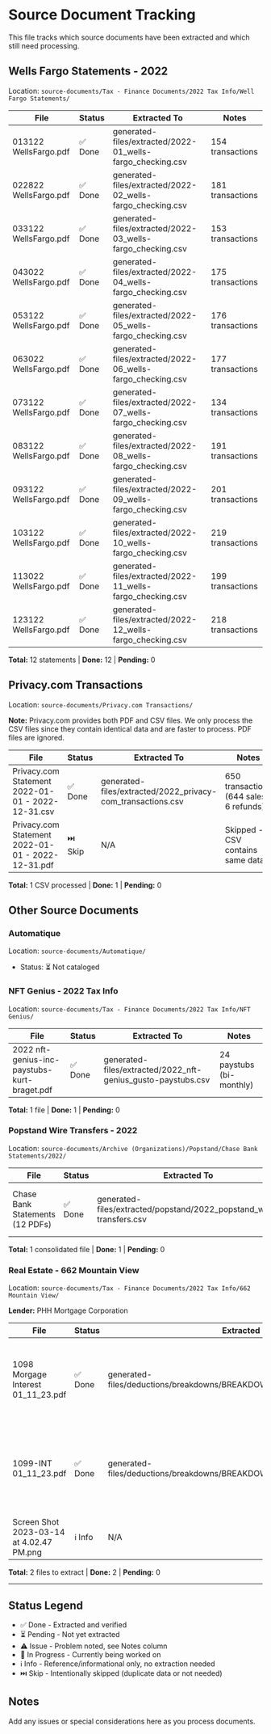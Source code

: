 # Source Document Tracking

This file tracks which source documents have been extracted and which still need processing.

## Wells Fargo Statements - 2022

Location: `source-documents/Tax - Finance Documents/2022 Tax Info/Well Fargo Statements/`

| File | Status | Extracted To | Notes |
|------|--------|--------------|-------|
| 013122 WellsFargo.pdf | ✅ Done | generated-files/extracted/2022-01_wells-fargo_checking.csv | 154 transactions |
| 022822 WellsFargo.pdf | ✅ Done | generated-files/extracted/2022-02_wells-fargo_checking.csv | 181 transactions |
| 033122 WellsFargo.pdf | ✅ Done | generated-files/extracted/2022-03_wells-fargo_checking.csv | 153 transactions |
| 043022 WellsFargo.pdf | ✅ Done | generated-files/extracted/2022-04_wells-fargo_checking.csv | 175 transactions |
| 053122 WellsFargo.pdf | ✅ Done | generated-files/extracted/2022-05_wells-fargo_checking.csv | 176 transactions |
| 063022 WellsFargo.pdf | ✅ Done | generated-files/extracted/2022-06_wells-fargo_checking.csv | 177 transactions |
| 073122 WellsFargo.pdf | ✅ Done | generated-files/extracted/2022-07_wells-fargo_checking.csv | 134 transactions |
| 083122 WellsFargo.pdf | ✅ Done | generated-files/extracted/2022-08_wells-fargo_checking.csv | 191 transactions |
| 093122 WellsFargo.pdf | ✅ Done | generated-files/extracted/2022-09_wells-fargo_checking.csv | 201 transactions |
| 103122 WellsFargo.pdf | ✅ Done | generated-files/extracted/2022-10_wells-fargo_checking.csv | 219 transactions |
| 113022 WellsFargo.pdf | ✅ Done | generated-files/extracted/2022-11_wells-fargo_checking.csv | 199 transactions |
| 123122 WellsFargo.pdf | ✅ Done | generated-files/extracted/2022-12_wells-fargo_checking.csv | 218 transactions |

**Total:** 12 statements | **Done:** 12 | **Pending:** 0

## Privacy.com Transactions

Location: `source-documents/Privacy.com Transactions/`

**Note:** Privacy.com provides both PDF and CSV files. We only process the CSV files since they contain identical data and are faster to process. PDF files are ignored.

| File | Status | Extracted To | Notes |
|------|--------|--------------|-------|
| Privacy.com Statement 2022-01-01 - 2022-12-31.csv | ✅ Done | generated-files/extracted/2022_privacy-com_transactions.csv | 650 transactions (644 sales, 6 refunds) |
| Privacy.com Statement 2022-01-01 - 2022-12-31.pdf | ⏭️ Skip | N/A | Skipped - CSV contains same data |

**Total:** 1 CSV processed | **Done:** 1 | **Pending:** 0

## Other Source Documents

### Automatique
Location: `source-documents/Automatique/`
- Status: ⏳ Not cataloged

### NFT Genius - 2022 Tax Info
Location: `source-documents/Tax - Finance Documents/2022 Tax Info/NFT Genius/`

| File | Status | Extracted To | Notes |
|------|--------|--------------|-------|
| 2022 nft-genius-inc-paystubs-kurt-braget.pdf | ✅ Done | generated-files/extracted/2022_nft-genius_gusto-paystubs.csv | 24 paystubs (bi-monthly) |

**Total:** 1 file | **Done:** 1 | **Pending:** 0

### Popstand Wire Transfers - 2022
Location: `source-documents/Archive (Organizations)/Popstand/Chase Bank Statements/2022/`

| File | Status | Extracted To | Notes |
|------|--------|--------------|-------|
| Chase Bank Statements (12 PDFs) | ✅ Done | generated-files/extracted/popstand/2022_popstand_wire-transfers.csv | 62 wire transfers consolidated from Chase statements |

**Total:** 1 consolidated file | **Done:** 1 | **Pending:** 0

### Real Estate - 662 Mountain View
Location: `source-documents/Tax - Finance Documents/2022 Tax Info/662 Mountain View/`

**Lender:** PHH Mortgage Corporation

| File | Status | Extracted To | Notes |
|------|--------|--------------|-------|
| 1098 Morgage Interest 01_11_23.pdf | ✅ Done | generated-files/deductions/breakdowns/BREAKDOWN_2022_Mortgage_Interest.md | Form 1098: $20,410.43 interest paid, $887.50 PMI. See comprehensive analysis document. |
| 1099-INT 01_11_23.pdf | ✅ Done | generated-files/deductions/breakdowns/BREAKDOWN_2022_Interest_Income.md | Form 1099-INT: $203.45 interest income from escrow account (taxable income - report on Schedule B) |
| Screen Shot 2023-03-14 at 4.02.47 PM.png | ℹ️ Info | N/A | 2022 tax return payment reference ($24,420) |

**Total:** 2 files to extract | **Done:** 2 | **Pending:** 0

---

## Status Legend
- ✅ Done - Extracted and verified
- ⏳ Pending - Not yet extracted
- ⚠️ Issue - Problem noted, see Notes column
- 🔄 In Progress - Currently being worked on
- ℹ️ Info - Reference/informational only, no extraction needed
- ⏭️ Skip - Intentionally skipped (duplicate data or not needed)

## Notes
Add any issues or special considerations here as you process documents.
